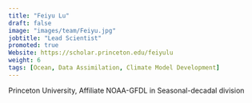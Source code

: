 ```yaml
---
title: "Feiyu Lu"
draft: false
image: "images/team/Feiyu.jpg"
jobtitle: "Lead Scientist"
promoted: true
Website: https://scholar.princeton.edu/feiyulu
weight: 6
tags: [Ocean, Data Assimilation, Climate Model Development]
---
```



Princeton University, Affiliate NOAA-GFDL in Seasonal-decadal division
